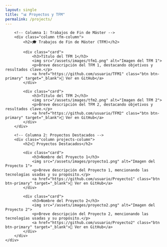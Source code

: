 ```yaml
---
layout: single
title: "📊 Proyectos y TFM"
permalink: /projects/
---
```


<div class="projects-tfm-section">
    <!-- Contenedor en dos columnas -->
    <div class="columns-container">
        
        <!-- Columna 1: Trabajos de Fin de Máster -->
        <div class="column tfm-column">
            <h2>🎓 Trabajos de Fin de Máster (TFM)</h2>
            
            <div class="card">
                <h3>Título del TFM 1</h3>
                <img src="/assets/images/tfm1.png" alt="Imagen del TFM 1">
                <p>Breve descripción del TFM 1, destacando objetivos y resultados clave.</p>
                <a href="https://github.com/usuario/TFM1" class="btn btn-primary" target="_blank">🔗 Ver en GitHub</a>
            </div>
            
            <div class="card">
                <h3>Título del TFM 2</h3>
                <img src="/assets/images/tfm2.png" alt="Imagen del TFM 2">
                <p>Breve descripción del TFM 2, destacando objetivos y resultados clave.</p>
                <a href="https://github.com/usuario/TFM2" class="btn btn-primary" target="_blank">🔗 Ver en GitHub</a>
            </div>
        </div>

        <!-- Columna 2: Proyectos Destacados -->
        <div class="column projects-column">
            <h2>🚀 Proyectos Destacados</h2>
            
            <div class="card">
                <h3>Nombre del Proyecto 1</h3>
                <img src="/assets/images/proyecto1.png" alt="Imagen del Proyecto 1">
                <p>Breve descripción del Proyecto 1, mencionando las tecnologías usadas y su propósito.</p>
                <a href="https://github.com/usuario/Proyecto1" class="btn btn-primary" target="_blank">🔗 Ver en GitHub</a>
            </div>
            
            <div class="card">
                <h3>Nombre del Proyecto 2</h3>
                <img src="/assets/images/proyecto2.png" alt="Imagen del Proyecto 2">
                <p>Breve descripción del Proyecto 2, mencionando las tecnologías usadas y su propósito.</p>
                <a href="https://github.com/usuario/Proyecto2" class="btn btn-primary" target="_blank">🔗 Ver en GitHub</a>
            </div>
        </div>
    </div>
</div>
